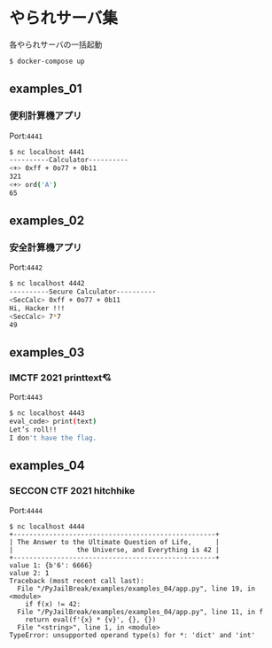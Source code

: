 # やられサーバ集

各やられサーバの一括起動  

```bash
$ docker-compose up
```

## examples_01
### 便利計算機アプリ  
Port:`4441`  
```bash
$ nc localhost 4441
----------Calculator----------
<+> 0xff + 0o77 + 0b11
321
<+> ord('A')
65
```

## examples_02
### 安全計算機アプリ  
Port:`4442`  
```bash
$ nc localhost 4442
----------Secure Calculator----------
<SecCalc> 0xff + 0o77 + 0b11
Hi, Hacker !!!
<SecCalc> 7*7
49
```

## examples_03
### IMCTF 2021 printtext💘  
Port:`4443`  
```bash
$ nc localhost 4443
eval_code> print(text)
Let’s roll!!
I don't have the flag.
```

## examples_04
### SECCON CTF 2021 hitchhike  
Port:`4444`  
```
$ nc localhost 4444
+---------------------------------------------------+
| The Answer to the Ultimate Question of Life,      |
|                the Universe, and Everything is 42 |
+---------------------------------------------------+
value 1: {b'6': 6666}
value 2: 1
Traceback (most recent call last):
  File "/PyJailBreak/examples/examples_04/app.py", line 19, in <module>
    if f(x) != 42:
  File "/PyJailBreak/examples/examples_04/app.py", line 11, in f
    return eval(f'{x} * {v}', {}, {})
  File "<string>", line 1, in <module>
TypeError: unsupported operand type(s) for *: 'dict' and 'int'
```
